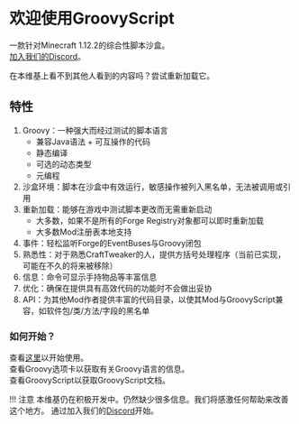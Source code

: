 # 欢迎使用GroovyScript

一款针对Minecraft 1.12.2的综合性脚本沙盒。 <br>
[加入我们的Discord](https://discord.com/invite/m53yxTjjKM)。 <br>

在本维基上看不到其他人看到的内容吗？尝试重新加载它。

## 特性

1. Groovy：一种强大而经过测试的脚本语言
    - 兼容Java语法 + 可互操作的代码
    - 静态编译
    - 可选的动态类型
    - 元编程
2. 沙盒环境：脚本在沙盒中有效运行，敏感操作被列入黑名单，无法被调用或引用
3. 重新加载：能够在游戏中测试脚本更改而无需重新启动
    - 大多数，如果不是所有的Forge Registry对象都可以即时重新加载
    - 大多数Mod注册表本地支持
4. 事件：轻松监听Forge的EventBuses与Groovy闭包
5. 熟悉性：对于熟悉CraftTweaker的人，提供方括号处理程序（当前已实现，可能在不久的将来被移除）
6. 信息：命令可显示手持物品等丰富信息
7. 优化：确保在提供具有高效代码的功能时不会做出妥协
8. API：为其他Mod作者提供丰富的代码目录，以使其Mod与GroovyScript兼容，如软件包/类/方法/字段的黑名单

### 如何开始？

查看[这里](getting_started.md)以开始使用。 <br>
查看Groovy选项卡以获取有关Groovy语言的信息。 <br>
查看GroovyScript以获取GroovyScript文档。 <br>

!!! 注意
    本维基仍在积极开发中。仍然缺少很多信息。我们将感激任何帮助来改善这个地方。
    通过加入我们的[Discord](https://discord.com/invite/m53yxTjjKM)开始。
